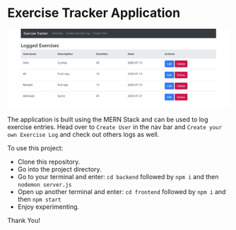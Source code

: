 # Exercise Tracker Application

<img src="./img/githubREADMEimg.jpg">

The application is built using the MERN Stack and can be used to log exercise entries. Head over to `Create User` in the nav bar and `Create your own Exercise Log` and check out others logs as well.

To use this project:

- Clone this repository.
- Go into the project directory.
- Go to your terminal and enter: `cd backend` followed by `npm i` and then `nodemon server.js`
- Open up another terminal and enter: `cd frontend` followed by `npm i` and then `npm start`
- Enjoy experimenting.

Thank You!
